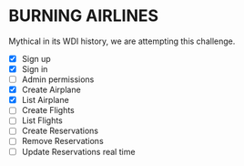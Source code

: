 # BURNING AIRLINES

Mythical in its WDI history, we are attempting this challenge.

+ [x] Sign up
+ [x] Sign in
+ [ ] Admin permissions
+ [x] Create Airplane
+ [x] List Airplane
+ [ ] Create Flights
+ [ ] List Flights
+ [ ] Create Reservations
+ [ ] Remove Reservations
+ [ ] Update Reservations real time

